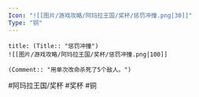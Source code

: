 ```yaml
---
Icon: "![[图片/游戏攻略/阿玛拉王国/奖杯/惩罚冲撞.png|30]]"
Type: "铜"
---
```

```ad-common-bronze-trophy
title: (Title:: "惩罚冲撞")
![[图片/游戏攻略/阿玛拉王国/奖杯/惩罚冲撞.png|100]]

(Comment:: "用单次改命杀死了5个敌人。")
```

#阿玛拉王国/奖杯 #奖杯 #铜
